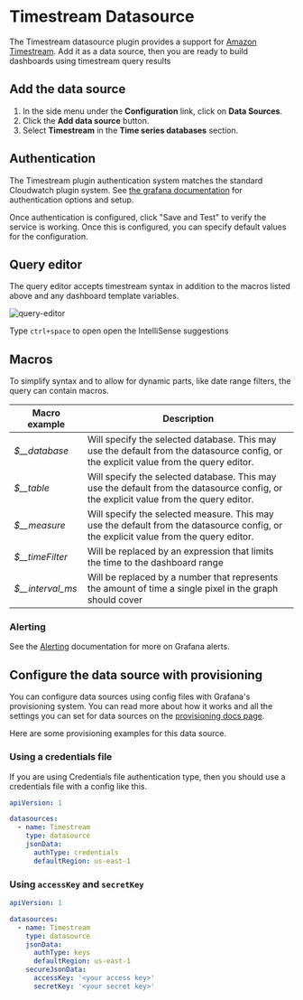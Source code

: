 # Timestream Datasource

The Timestream datasource plugin provides a support for [Amazon Timestream](https://aws.amazon.com/timestream/). Add it as a data source, then you are ready to build dashboards using timestream query results

## Add the data source

1. In the side menu under the **Configuration** link, click on **Data Sources**.
1. Click the **Add data source** button.
1. Select **Timestream** in the **Time series databases** section.


## Authentication

The Timestream plugin authentication system matches the standard Cloudwatch plugin system.  See [the grafana documentation](https://grafana.com/docs/grafana/latest/datasources/cloudwatch/#authentication) for authentication options and setup.


Once authentication is configured, click "Save and Test" to verify the service is working. Once this is configured, you can specify default values for the configuration.

## Query editor

The query editor accepts timestream syntax in addition to the macros listed above and any dashboard template variables.

![query-editor](https://storage.googleapis.com/plugins-ci/plugins/timestream/timestream-query.png)

Type `ctrl+space` to open open the IntelliSense suggestions

## Macros

To simplify syntax and to allow for dynamic parts, like date range filters, the query can contain macros.

Macro example | Description
------------ | -------------
*$__database* | Will specify the selected database.  This may use the default from the datasource config, or the explicit value from the query editor.
*$__table* | Will specify the selected database.  This may use the default from the datasource config, or the explicit value from the query editor.
*$__measure* | Will specify the selected measure.  This may use the default from the datasource config, or the explicit value from the query editor.
*$__timeFilter* | Will be replaced by an expression that limits the time to the dashboard range
*$__interval_ms* | Will be replaced by a number that represents the amount of time a single pixel in the graph should cover

### Alerting

See the [Alerting](https://grafana.com/docs/grafana/latest/alerting/alerts-overview/) documentation for more on Grafana alerts.

## Configure the data source with provisioning

You can configure data sources using config files with Grafana's provisioning system. You can read more about how it works and all the settings you can set for data sources on the [provisioning docs page](https://grafana.com/docs/grafana/latest/administration/provisioning/).

Here are some provisioning examples for this data source.

### Using a credentials file

If you are using Credentials file authentication type, then you should use a credentials file with a config like this.

```yaml
apiVersion: 1

datasources:
  - name: Timestream
    type: datasource
    jsonData:
      authType: credentials
      defaultRegion: us-east-1
```

### Using `accessKey` and `secretKey`

```yaml
apiVersion: 1

datasources:
  - name: Timestream
    type: datasource
    jsonData:
      authType: keys
      defaultRegion: us-east-1
    secureJsonData:
      accessKey: '<your access key>'
      secretKey: '<your secret key>'
```
